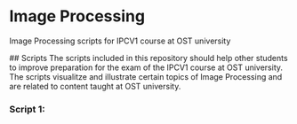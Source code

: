 # Image Processing
Image Processing scripts for IPCV1 course at OST university

## Scripts
The scripts included in this repository should help other students to improve preparation for the exam of the IPCV1 course at OST university. The scripts visualitze and illustrate certain topics of Image Processing and are related to content taught at OST university.

### Script 1:
